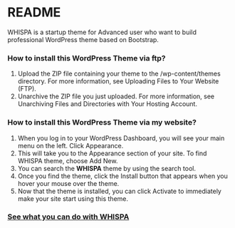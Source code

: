 # README #

WHISPA is a startup theme for Advanced user who want to build professional WordPress theme based on Bootstrap.

### How to install this WordPress Theme via ftp? ###

1. Upload the ZIP file containing your theme to the /wp-content/themes directory. For more information, see Uploading Files to Your Website (FTP).
2. Unarchive the ZIP file you just uploaded. For more information, see Unarchiving Files and Directories with Your Hosting Account.

### How to install this WordPress Theme via my website? ###

1. When you log in to your WordPress Dashboard, you will see your main menu on the left. Click Appearance.
2. This will take you to the Appearance section of your site. To find WHISPA theme, choose Add New.
3. You can search the **WHISPA** theme by using the search tool.
4. Once you find the theme, click the Install button that appears when you hover your mouse over the theme.
5. Now that the theme is installed, you can click Activate to immediately make your site start using this theme.

### [See what you can do with WHISPA](https://intside.com/themes/WHISPA/) ###
